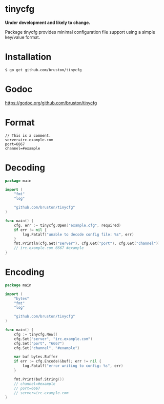 tinycfg
=======

**Under development and likely to change.**

Package tinycfg provides minimal configuration file support using a simple key/value format.

# Installation

```
$ go get github.com/bruston/tinycfg
```

# Godoc

https://godoc.org/github.com/bruston/tinycfg

# Format

```
// This is a comment.
server=irc.example.com
port=6667
channel=#example
```

# Decoding

```go
package main

import (
	"fmt"
	"log"

	"github.com/bruston/tinycfg"
)

func main() {
	cfg, err := tinycfg.Open("example.cfg", required)
	if err != nil {
		log.Fatalf("unable to decode config file: %s", err)
	}
	fmt.Println(cfg.Get("server"), cfg.Get("port"), cfg.Get("channel"))
	// irc.example.com 6667 #example
}
```

# Encoding

```go
package main

import (
	"bytes"
	"fmt"
	"log"

	"github.com/bruston/tinycfg"
)

func main() {
	cfg := tinycfg.New()
	cfg.Set("server", "irc.example.com")
	cfg.Set("port", "6667")
	cfg.Set("channel", "#example")

	var buf bytes.Buffer
	if err := cfg.Encode(&buf); err != nil {
		log.Fatalf("error writing to config: %s", err)
	}

	fmt.Print(buf.String())
	// channel=#example
	// port=6667
	// server=irc.example.com
}
```
